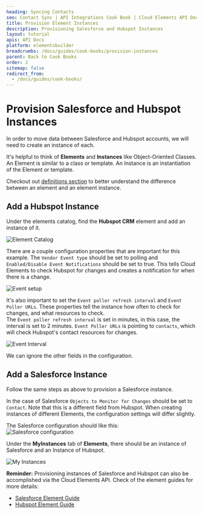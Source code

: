 ```yaml
---
heading: Syncing Contacts
seo: Contact Sync | API Integrations Cook Book | Cloud Elements API Docs
title: Provision Element Instances
description: Provisioning Salesforce and Hubspot Instances
layout: tutorial
apis: API Docs
platform: elementsbuilder
breadcrumbs: /docs/guides/cook-books/provision-instances
parent: Back to Cook Books
order: 2
sitemap: false
redirect_from:
  - /docs/guides/cook-books/
---
```


# Provision Salesforce and Hubspot Instances

In order to move data between Salesforce and Hubspot accounts, we will need to create an instance of each.

It's helpful to think of **Elements** and **Instances** like Object-Oriented Classes. An Element is similar to a class or template. An Instance is an instantiation of the Element or template.

Checkout out [definitions section](https://developers.cloud-elements.com/docs/overview/definitions.html) to better understand the difference between an element and an element instance.

## Add a Hubspot Instance

Under the elements catalog, find the **Hubspot CRM** element and add an instance of it.

![Element Catalog](https://cl.ly/241Z2l3T3l01/Screen%20Shot%202017-01-26%20at%2012.18.19%20PM.png)

There are a couple configuration properties that are important for this example. The `Vendor Event type` should be set to polling and `Enabled/Disable Event Notifications` should be set to true. This tells Cloud Elements to check Hubspot for changes and creates a notification for when there is a change.

![Event setup](https://cl.ly/1u0n2F1R3909/Screen%20Shot%202017-01-26%20at%2012.47.56%20PM.png)

It's also important to set the `Event poller refresh interval` and `Event Poller URLs`. These properties tell the instance how often to check for changes, and what resources to check.  
The `Event poller refresh interval` is set in minutes, in this case, the interval is set to 2 minutes. `Event Poller URLs` is pointing to `contacts`, which will check Hubspot's contact resources for changes. 

![Event Interval](https://cl.ly/212d1t3O162Q/Screen%20Shot%202017-01-26%20at%2012.48.33%20PM.png)

We can ignore the other fields in the configuration.

## Add a Salesforce Instance

Follow the same steps as above to provision a Salesforce instance.

In the case of Salesforce `Objects to Monitor for Changes` should be set to `Contact`. Note that this is a different field from Hubspot. When creating instances of different Elements, the configuration settings will differ slightly. 

The Salesforce configuration should like this:  
![Salesforce configuration](https://cl.ly/3O0i2v0U0E25/Screen%20Shot%202017-01-26%20at%201.15.50%20PM.png)


Under the **MyInstances** tab of **Elements**, there should be an instance of Salesforce and an Instance of Hubspot.

![My Instances](https://cl.ly/1L032D022s3W/Screen%20Shot%202017-01-26%20at%201.19.41%20PM.png)

**Reminder:** Provisioning instances of Salesforce and Hubspot can also be accomplished via the Cloud Elements API. Check of the element guides for more details:

- [Salesforce Element Guide](https://developers.cloud-elements.com/docs/elements/salesforce/salesforce-create-instance.html)
- [Hubspot Element Guide](https://developers.cloud-elements.com/docs/elements/hubspot-crm/hubspot-crm-create-instance.html)
